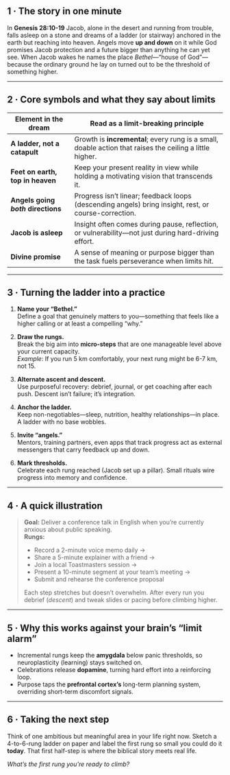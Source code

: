 ## 1 · The story in one minute  
In **Genesis 28:10-19** Jacob, alone in the desert and running from trouble, falls asleep on a stone and dreams of a ladder (or stairway) anchored in the earth but reaching into heaven. Angels move **up and down** on it while God promises Jacob protection and a future bigger than anything he can yet see. When Jacob wakes he names the place *Bethel*—“house of God”—because the ordinary ground he lay on turned out to be the threshold of something higher.

---

## 2 · Core symbols and what they say about limits  

| Element in the dream | Read as a limit-breaking principle |
|----------------------|-------------------------------------|
| **A ladder, not a catapult** | Growth is **incremental**; every rung is a small, doable action that raises the ceiling a little higher. |
| **Feet on earth, top in heaven** | Keep your present reality in view while holding a motivating vision that transcends it. |
| **Angels going *both* directions** | Progress isn’t linear; feedback loops (descending angels) bring insight, rest, or course-correction. |
| **Jacob is asleep** | Insight often comes during pause, reflection, or vulnerability—not just during hard-driving effort. |
| **Divine promise** | A sense of meaning or purpose bigger than the task fuels perseverance when limits hit. |

---

## 3 · Turning the ladder into a practice  

1. **Name your “Bethel.”**  
   Define a goal that genuinely matters to you—something that feels like a higher calling or at least a compelling “why.”

2. **Draw the rungs.**  
   Break the big aim into **micro-steps** that are one manageable level above your current capacity.  
   *Example*: If you run 5 km comfortably, your next rung might be 6-7 km, not 15.

3. **Alternate ascent and descent.**  
   Use purposeful recovery: debrief, journal, or get coaching after each push. Descent isn’t failure; it’s integration.

4. **Anchor the ladder.**  
   Keep non-negotiables—sleep, nutrition, healthy relationships—in place. A ladder with no base wobbles.

5. **Invite “angels.”**  
   Mentors, training partners, even apps that track progress act as external messengers that carry feedback up and down.

6. **Mark thresholds.**  
   Celebrate each rung reached (Jacob set up a pillar). Small rituals wire progress into memory and confidence.

---

## 4 · A quick illustration  

> **Goal:** Deliver a conference talk in English when you’re currently anxious about public speaking.  
> **Rungs:**  
> - Record a 2-minute voice memo daily →  
> - Share a 5-minute explainer with a friend →  
> - Join a local Toastmasters session →  
> - Present a 10-minute segment at your team’s meeting →  
> - Submit and rehearse the conference proposal  
>
> Each step stretches but doesn’t overwhelm. After every run you debrief (*descent*) and tweak slides or pacing before climbing higher.

---

## 5 · Why this works against your brain’s “limit alarm”  

* Incremental rungs keep the **amygdala** below panic thresholds, so neuroplasticity (learning) stays switched on.  
* Celebrations release **dopamine**, turning hard effort into a reinforcing loop.  
* Purpose taps the **prefrontal cortex’s** long-term planning system, overriding short-term discomfort signals.  

---

## 6 · Taking the next step  

Think of one ambitious but meaningful area in your life right now. Sketch a 4-to-6-rung ladder on paper and label the first rung so small you could do it **today**. That first half-step is where the biblical story meets real life.

*What’s the first rung you’re ready to climb?*
